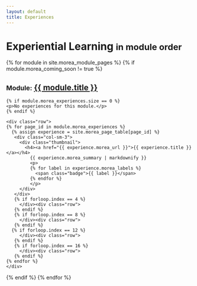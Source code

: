 ```yaml
---
layout: default
title: Experiences
---
```


<div class="container">
  <h1>Experiential Learning <small>in module order</small></h1>
</div>

{% for module in site.morea_module_pages %}
{% if module.morea_coming_soon != true %}
<div class="{% cycle 'light-gray-background', 'white-background' %}">
  <div class="container">
    <h2><small>Module:</small> <a href="{{ site.baseurl }}{{ module.module_page.url }}">{{ module.title }}</a></h2>

    {% if module.morea_experiences.size == 0 %}
    <p>No experiences for this module.</p>
    {% endif %}

    <div class="row">
    {% for page_id in module.morea_experiences %}
      {% assign experience = site.morea_page_table[page_id] %}
       <div class="col-sm-3">
         <div class="thumbnail">
           <h4><a href="{{ experience.morea_url }}">{{ experience.title }}</a></h4>
             {{ experience.morea_summary | markdownify }}
             <p>
             {% for label in experience.morea_labels %}
               <span class="badge">{{ label }}</span>
             {% endfor %}
             </p>
         </div>
       </div>
       {% if forloop.index == 4 %}
         </div><div class="row">
       {% endif %}
       {% if forloop.index == 8 %}
         </div><div class="row">
       {% endif %}
      {% if forloop.index == 12 %}
         </div><div class="row">
       {% endif %}
       {% if forloop.index == 16 %}
         </div><div class="row">
       {% endif %}
    {% endfor %}
    </div>
  </div>
</div>
{% endif %}
{% endfor %}
